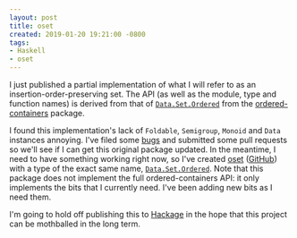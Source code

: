 ```yaml
---
layout: post
title: oset
created: 2019-01-20 19:21:00 -0800
tags:
- Haskell
- oset
---
```

I just published a partial implementation of what I will refer to as an insertion-order-preserving set. The API (as well as the module, type and function names) is derived from that of [`Data.Set.Ordered`][data-set-ordered] from the [ordered-containers][ordered-containers] package.

I found this implementation's lack of `Foldable`, `Semigroup`, `Monoid` and `Data` instances annoying. I've filed some [bugs][ordered-containers-issues] and submitted some pull requests so we'll see if I can get this original package updated. In the meantime, I need to have something working right now, so I've created [oset][oset] ([GitHub][github]) with a type of the exact same name, [`Data.Set.Ordered`][oset-data-set-ordered]. Note that this package does not implement the full ordered-containers API: it only implements the bits that I currently need. I've been adding new bits as I need them.

I'm going to hold off publishing this to [Hackage][hackage] in the hope that this project can be mothballed in the long term.

[data-set-ordered]: http://hackage.haskell.org/package/ordered-containers-0.1.1/docs/Data-Set-Ordered.html
[github]: https://github.com/rcook/oset
[hackage]: https://hackage.haskell.org/
[ordered-containers]: https://hackage.haskell.org/package/ordered-containers
[ordered-containers-issues]: https://github.com/dmwit/ordered-containers/issues
[oset]: https://rcook.github.io/oset
[oset-data-set-ordered]: https://rcook.github.io/oset/Data-Set-Ordered.html#t:OSet
